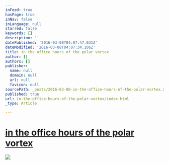 ```yaml
---
inFeed: true
hasPage: true
inNav: false
inLanguage: null
starred: false
keywords: []
description: ''
datePublished: '2016-03-08T04:07:47.031Z'
dateModified: '2016-03-08T04:07:34.106Z'
title: in the office hours of the polar vortex
author: []
authors: []
publisher:
  name: null
  domain: null
  url: null
  favicon: null
sourcePath: _posts/2016-03-08-in-the-office-hours-of-the-polar-vortex.md
published: true
url: in-the-office-hours-of-the-polar-vortex/index.html
_type: Article

---
```

# [in the office hours of the polar vortex][0]
![](https://the-grid-user-content.s3-us-west-2.amazonaws.com/be63a1d4-fd34-427f-af7b-2dc422568316.jpg)

[0]: http://etsy.me/21ikroz